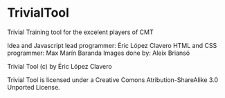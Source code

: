 # TrivialTool
Trivial Training tool for the excelent players of CMT

Idea and Javascript lead programmer: Éric López Clavero
HTML and CSS programmer: Max Marín Baranda
Images done by: Aleix Briansó

Trivial Tool (c) by Éric López Clavero

Trivial Tool is licensed under a Creative Comons Atribution-ShareAlike 3.0 Unported License.
